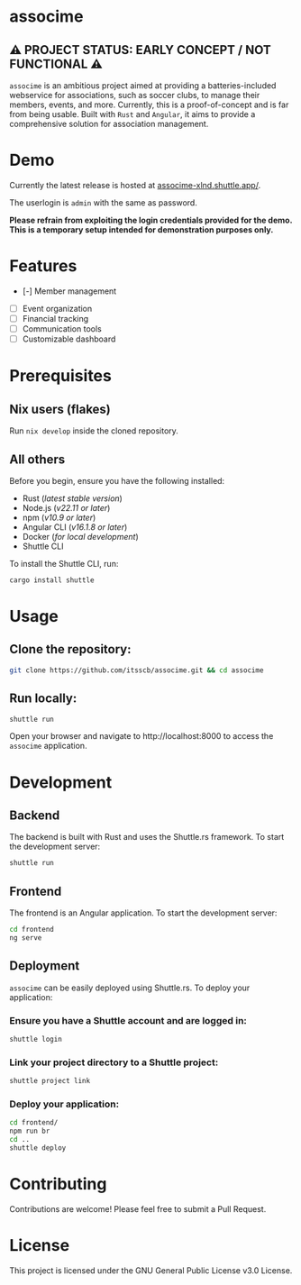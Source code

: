 # associme

## ⚠️ PROJECT STATUS: EARLY CONCEPT / NOT FUNCTIONAL ⚠️

`associme` is an ambitious project aimed at providing a batteries-included webservice for associations, such as soccer clubs, to manage their members, events, and more. Currently, this is a proof-of-concept and is far from being usable. Built with `Rust` and `Angular`, it aims to provide a comprehensive solution for association management.

# Demo

Currently the latest release is hosted at [associme-xlnd.shuttle.app/](https://associme-xlnd.shuttle.app/).

The userlogin is `admin` with the same as password.

**Please refrain from exploiting the login credentials provided for the demo.
<br>This is a temporary setup intended for demonstration purposes only.**

# Features

- [-] Member management
- [ ] Event organization
- [ ] Financial tracking
- [ ] Communication tools
- [ ] Customizable dashboard

# Prerequisites

## Nix users (flakes)

Run `nix develop` inside the cloned repository.

## All others

Before you begin, ensure you have the following installed:

- Rust (_latest stable version_)
- Node.js (_v22.11 or later_)
- npm (_v10.9 or later_)
- Angular CLI (_v16.1.8 or later_)
- Docker (_for local development_)
- Shuttle CLI

To install the Shuttle CLI, run:

```bash
cargo install shuttle
```

# Usage

## Clone the repository:

```bash
git clone https://github.com/itsscb/associme.git && cd associme
```

## Run locally:

```bash
shuttle run
```

Open your browser and navigate to http://localhost:8000 to access the `associme` application.

# Development

## Backend

The backend is built with Rust and uses the Shuttle.rs framework. To start the development server:

```bash
shuttle run
```

## Frontend

The frontend is an Angular application. To start the development server:

```bash
cd frontend
ng serve
```

## Deployment

`associme` can be easily deployed using Shuttle.rs. To deploy your application:

### Ensure you have a Shuttle account and are logged in:

```bash
shuttle login
```

### Link your project directory to a Shuttle project:

```bash
shuttle project link
```

### Deploy your application:

```bash
cd frontend/
npm run br
cd ..
shuttle deploy
```

# Contributing

Contributions are welcome! Please feel free to submit a Pull Request.

# License

This project is licensed under the GNU General Public License v3.0 License.
